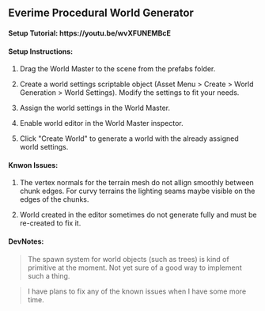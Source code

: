 <h2>Everime Procedural World Generator</h2>

<h4>Setup Tutorial: https://youtu.be/wvXFUNEMBcE</h4>

<h4>Setup Instructions:</h4>

<ol>
<li><p>Drag the World Master to the scene from the prefabs folder.</p>
</li>
<li><p>Create a world settings scriptable object (Asset Menu &gt; Create &gt; World Generation &gt; World Settings). Modify the settings to fit your needs.</p>
</li>
<li><p>Assign the world settings in the World Master.</p>
</li>
<li><p>Enable world editor in the World Master inspector.</p>
</li>
<li><p>Click &quot;Create World&quot; to generate a world with the already assigned world settings.</p>
</li>
</ol>
<h4>Knwon Issues:</h4>

<ol>
<li><p>The vertex normals for the terrain mesh do not allign smoothly between chunk edges. For curvy terrains the lighting seams maybe visible on the edges of the chunks.</p>
</li>
<li><p>World created in the editor sometimes do not generate fully and must be re-created to fix it.</p>
</li>
</ol>
<h4>DevNotes:</h4>

<blockquote>
<p>The spawn system for world objects (such as trees) is kind of primitive at the moment. Not yet sure of a good way to implement such a thing.</p>
</blockquote>
<blockquote>
<p>I have plans to fix any of the known issues when I have some more time.</p>
</blockquote>